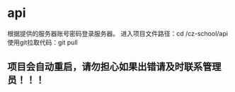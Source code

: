 # api
根据提供的服务器账号密码登录服务器。
进入项目文件路径：cd /cz-school/api
使用git拉取代码：git pull
## 项目会自动重启，请勿担心如果出错请及时联系管理员！！！